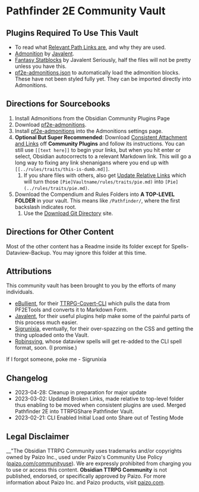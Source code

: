 # Pathfinder 2E Community Vault

## Plugins Required To Use This Vault

- To read what [Relevant Path Links are](https://www.coffeecup.com/help/articles/absolute-vs-relative-pathslinks/), and why they are used. 
- [Admonition](https://github.com/valentine195/obsidian-admonition) by [Javalent](https://github.com/valentine195). 
- [Fantasy Statblocks](https://github.com/javalent/fantasy-statblocks/) by Javalent
  Seriously, half the files will not be pretty unless you have this. 
- [pf2e-admonitions.json](pf2e-admonitions.json) to automatically load the admonition blocks. These have not been styled fully yet. They can be imported directly into Admonitions. 


## Directions for Sourcebooks

1. Install Admonitions from the Obsidian Community Plugins Page
2. Download [pf2e-admonitions](pf2e-admonitions.json).
3. Install [pf2e-admonitions](pf2e-admonitions.json) into the Admonitions settings page. 
4. **Optional But Super Recommended**: Download [Consistent Attachment and Links](https://github.com/dy-sh/obsidian-consistent-attachments-and-links) off **Community Plugins** and follow its instructions. You can still use `[[text here]]` to begin your links, but when you hit enter or select, Obsidian autocorrects to a relevant Markdown link. This will go a long way to fixing any link shenanigans where you end up with `[[../rules/traits/this-is-dumb.md]]`. 
	1. If you share files with others, also get [Update Relative Links](https://github.com/val3344/obsidian-update-relative-links) which will turn those `[Pie]Vaultname/rules/traits/pie.md)` into `[Pie](../rules/traits/pie.md)`.
5. Download the Compendium and Rules Folders into **A TOP-LEVEL FOLDER** in your vault. This means like `/Pathfinder/`, where the first backslash indicates root.   
	1. Use the [Download Git Directory](https://download-directory.github.io) site.

## Directions for Other Content

Most of the other content has a Readme inside its folder except for Spells-Dataview-Backup. You may ignore this folder at this time. 


## Attributions
This community vault has been brought to you by the efforts of many individuals. 

- [eBullient](https://github.com/ebullient), for their [TTRPG-Covert-CLI](https://github.com/ebullient/ttrpg-convert-cli) which pulls the data from PF2ETools and converts it to Markdown Form.
- [Javalent](https://github.com/valentine195), for their useful plugins help make some of the painful parts of 
  this process much easier. 
- [Sigrunixia](https://github.com/sigrunixia), eventually, for their over-spazzing on the CSS and getting the thing uploaded onto the Vault.
- [Robinsving](https://github.com/robinsving), whose dataview spells will get re-added to the CLI spell format, soon. (I promise.)

If I forgot someone, poke me - Sigrunixia


## Changelog
- 2023-04-28: Cleanup in preparation for major update
- 2023-03-02: Updated Broken Links, made relative to top-level folder thus enabling to be moved when consistent plugins are used. Merged Pathfinder 2E into TTRPGShare Pathfinder Vault.
- 2023-02-21: CLI Enabled Initial Load onto Share out of Testing Mode

## Legal Disclaimer

 __"The Obsidian TTRPG Community uses trademarks and/or copyrights owned by Paizo Inc., used under Paizo's Community Use Policy ([paizo.com/communityuse](http://paizo.com/communityuse)). We are expressly prohibited from charging you to use or access this content. __Obsidian TTRPG Community__ is not published, endorsed, or specifically approved by Paizo. For more information about Paizo Inc. and Paizo products, visit [paizo.com](http://paizo.com/).
